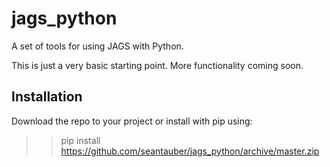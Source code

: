 # jags_python
A set of tools for using JAGS with Python.

This is just a very basic starting point. More functionality coming soon.

## Installation
Download the repo to your project or install with pip using:
>> pip install https://github.com/seantauber/jags_python/archive/master.zip

